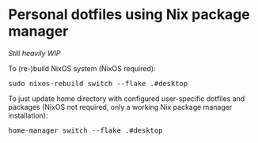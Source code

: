 # Personal dotfiles using Nix package manager

*Still heavily WIP*

To (re-)build NixOS system (NixOS required):
<pre>
sudo nixos-rebuild switch --flake .#desktop
</pre>

To just update home directory with configured user-specific dotfiles and packages (NixOS not required, only a working
Nix package manager installation):
<pre>
home-manager switch --flake .#desktop
</pre>
